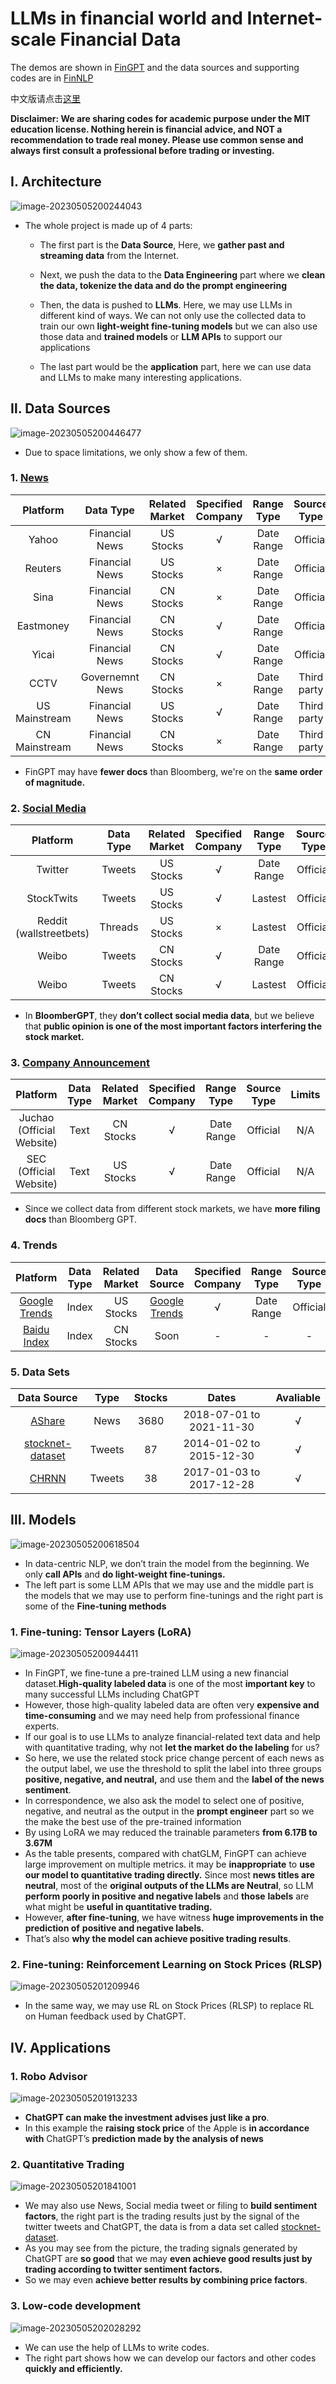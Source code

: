 # LLMs in financial world and Internet-scale Financial Data

The demos are shown in [FinGPT](https://github.com/AI4Finance-Foundation/FinGPT) and the data sources and supporting codes are in [FinNLP](https://github.com/AI4Finance-Foundation/FinNLP)

中文版请点击[这里](./zh/index.md)

**Disclaimer: We are sharing codes for academic purpose under the MIT education license. Nothing herein is financial advice, and NOT a recommendation to trade real money. Please use common sense and always first consult a professional before trading or investing.**

## Ⅰ. Architecture

![image-20230505200244043](https://cdn.jsdelivr.net/gh/oliverwang15/imgbed@main/img/202305052002139.png)

* The whole project is made up of 4 parts:

  * The first part is the **Data Source**, Here, we **gather past and streaming data** from the Internet.   

  * Next, we push the data to the **Data Engineering** part where we **clean the data, tokenize the data and do the prompt engineering**

  * Then, the data is pushed to **LLMs**. Here, we may use LLMs in different kind of ways. We can not only use the collected data to train our own **light-weight fine-tuning models** but we can also use those data and **trained models** or **LLM APIs** to support our applications
  * The last part would be the **application** part, here we can use data and LLMs to make many interesting applications.

## Ⅱ. Data Sources

![image-20230505200446477](https://cdn.jsdelivr.net/gh/oliverwang15/imgbed@main/img/202305052004539.png)

* Due to space limitations, we only show a few of them.

### 1. [News](jupyter/Data_Sources_News.ipynb)

|      Platform       |    Data Type    | Related Market | Specified Company | Range Type | Source Type |        Limits        |        Docs (1e4)        | Support |
| :----------------------------------------------------------: | :--------: | :------------: | :----------------------------------------------------------: | :---------------: | :--------: | :-------------------: | ------------------------------------------------------------ | ------------------------------------------------------------ |
|        Yahoo        | Financial News  |   US Stocks    |         √         | Date Range  |  Official   |         N/A          |         1,500+    |    √    |
|       Reuters       | Financial News  |   US Stocks    |         ×         | Date Range  |  Official   |         N/A          |         1,500+    |    √    |
|        Sina         | Financial News  |   CN Stocks    |         ×         | Date Range  |  Official   |         N/A          |         2,000+    |    √    |
|      Eastmoney      | Financial News  |   CN Stocks    |         √         | Date Range  |  Official   |         N/A          |         1,000+    |    √    |
|        Yicai        | Financial News  |   CN Stocks    |         √         | Date Range  |  Official   |         N/A          |         500+      |  Soon   |
|        CCTV         | Governemnt News |   CN Stocks    |         ×         | Date Range  | Third party |         N/A          |         4         |    √    |
| US Mainstream | Financial News  |   US Stocks    |         √         | Date Range  | Third party |    Account (Free)    |    3,200+    |    √    |
| CN Mainstream | Financial News  |   CN Stocks    |         ×         | Date Range  | Third party | ￥500/year | 3000+ |    √    |

*  FinGPT may have **fewer docs** than Bloomberg, we're on the **same order of magnitude.**

### 2. [Social Media](jupyter/Data_Sources_Social_Media.iypnb)

|        Platform         | Data Type | Related Market | Specified Company | Range Type | Source Type | Limits  | Docs (1e4) | Support |
| :---------------------: | :-------: | :------------: | :---------------: | :--------: | :---------: | :-----: | ---------- | :-----: |
|         Twitter         |  Tweets   |   US Stocks    |         √         | Date Range |  Official   |   N/A   | 18,000+    |    √    |
|       StockTwits        |  Tweets   |   US Stocks    |         √         |  Lastest   |  Official   |   N/A   | 160,000+   |    √    |
| Reddit (wallstreetbets) |  Threads  |   US Stocks    |         ×         |  Lastest   |  Official   |   N/A   | 9+         |    √    |
|          Weibo          |  Tweets   |   CN Stocks    |         √         | Date Range |  Official   | Cookies | 1,400,000+ |    √    |
|          Weibo          |  Tweets   |   CN Stocks    |         √         |  Lastest   |  Official   |   N/A   | 1,400,000+ |    √    |

* In **BloomberGPT**, they **don’t collect social media data**, but we believe that **public opinion is one of the most important factors interfering the stock market.**

### 3. [Company Announcement](jupyter/Data_Sources_Company_Announcement.ipynb)

|         Platform          | Data Type | Related Market | Specified Company | Range Type | Source Type | Limits | Docs (1e4) | Support |
| :-----------------------: | :-------: | :------------: | :---------------: | :--------: | :---------: | :----: | ---------- | :-----: |
| Juchao (Official Website) |   Text    |   CN Stocks    |         √         | Date Range |  Official   |  N/A   | 2,790+     |    √    |
|  SEC (Official Website)   |   Text    |   US Stocks    |         √         | Date Range |  Official   |  N/A   | 1,440+     |    √    |

* Since we collect data from different stock markets, we have **more filing docs** than Bloomberg GPT.

### 4. Trends

|                         Platform                          | Data Type | Related Market |                       Data Source                       | Specified Company | Range Type | Source Type | Limits |
| :-------------------------------------------------------: | :-------: | :------------: | :-----------------------------------------------------: | :---------------: | :--------: | :---------: | :----: |
| [Google Trends](https://trends.google.com/trends/explore) |   Index   |   US Stocks    | [Google Trends](./finnlp/data_sources/trends/google.py) |         √         | Date Range |  Official   |  N/A   |
|  [Baidu Index](https://index.baidu.com/v2/index.html#/)   |   Index   |   CN Stocks    |                          Soon                           |         -         |     -      |      -      |   -    |


### 5. Data Sets
  |   Data Source    | Type | Stocks | Dates | Avaliable |
  | :--------------: | :----: | :----: | :-------: | :--------------: |
  | [AShare](https://github.com/JinanZou/Astock)  | News |   3680   |   2018-07-01 to 2021-11-30   |  √  |
  | [stocknet-dataset](https://github.com/yumoxu/stocknet-dataset) | Tweets |   87   |   2014-01-02 to 2015-12-30   |  √  |
  | [CHRNN](https://github.com/wuhuizhe/CHRNN) | Tweets | 38 | 2017-01-03 to 2017-12-28 | √ |

## Ⅲ. Models

![image-20230505200618504](https://cdn.jsdelivr.net/gh/oliverwang15/imgbed@main/img/202305052006541.png)

* In data-centric NLP, we don’t train the model from the beginning. We only **call APIs** and **do light-weight fine-tunings.**
* The left part is some LLM APIs that we may use and the middle part is the models that we may use to perform fine-tunings and the right part is some of the **Fine-tuning methods**

### 1. Fine-tuning: Tensor Layers (LoRA)

![image-20230505200944411](https://cdn.jsdelivr.net/gh/oliverwang15/imgbed@main/img/202305052009480.png)

* In FinGPT, we fine-tune a pre-trained LLM using a new financial dataset.**High-quality labeled data** is one of the most **important key** to many successful LLMs including ChatGPT
* However, those high-quality labeled data are often very **expensive and time-consuming** and we may need help from professional finance experts.
* If our goal is to use LLMs to analyze financial-related text data and help with quantitative trading, why not **let the market do the labeling** for us?
* So here, we use the related stock price change percent of each news as the output label, we use the threshold to split the label into three groups **positive, negative, and neutral,** and use them and the **label of the news sentiment**.
* In correspondence, we also ask the model to select one of positive, negative, and neutral as the output in the **prompt engineer** part so we the make the best use of the pre-trained information
* By using LoRA we may reduced the trainable parameters **from 6.17B to 3.67M**
* As the table presents, compared with chatGLM, FinGPT can achieve large improvement on multiple metrics. it may be **inappropriate** to **use our model to quantitative trading directly.** Since most **news titles are neutral**, most of the **original outputs of the LLMs are Neutral**, so LLM **perform poorly in positive and negative labels** and **those** **labels** are what might be **useful in quantitative trading.**
* However, **after fine-tuning**, we have witness **huge improvements in the prediction of** **positive and negative labels.** 
* That’s also **why the model can achieve positive trading results**.

### 2. Fine-tuning: Reinforcement Learning on Stock Prices (RLSP)

![image-20230505201209946](https://cdn.jsdelivr.net/gh/oliverwang15/imgbed@main/img/202305052012996.png)

* In the same way, we may use RL on Stock Prices (RLSP) to replace RL on Human feedback used by ChatGPT.

## Ⅳ. Applications

### 1. Robo Advisor

![image-20230505201913233](https://cdn.jsdelivr.net/gh/oliverwang15/imgbed@main/img/202305052019296.png)

* **ChatGPT can make the investment advises just like a pro**.
* In this example the **raising stock price** of the Apple is **in accordance with** ChatGPT’s **prediction made by the analysis of news**

### 2. Quantitative Trading

![image-20230505201841001](https://cdn.jsdelivr.net/gh/oliverwang15/imgbed@main/img/202305052018035.png)

* We may also use News, Social media tweet or filing to **build sentiment factors**, the right part is the trading results just by the signal of the twitter tweets and ChatGPT, the data is from a data set called [stocknet-dataset](https://link.zhihu.com/?target=https%3A//github.com/yumoxu/stocknet-dataset).
* As you may see from the picture, the trading signals generated by ChatGPT are **so good** that we may **even achieve good results just by trading according to twitter sentiment factors.**
* So we may even **achieve better results by combining price factors**.

### 3. Low-code development

![image-20230505202028292](https://cdn.jsdelivr.net/gh/oliverwang15/imgbed@main/img/202305052020363.png)

* We can use the help of LLMs to write codes.
* The right part shows how we can develop our factors and other codes **quickly and efficiently.**